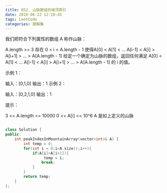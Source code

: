 ```yaml
---
title: 852. 山脉数组的峰顶索引
date: 2018-06-22 12:10:45
tags: LeetCode
categories: 题解集
---
```


我们把符合下列属性的数组 A 称作山脉：

A.length >= 3
存在 0 < i < A.length - 1 使得A[0] < A[1] < ... A[i-1] < A[i] > A[i+1] > ... > A[A.length - 1]
给定一个确定为山脉的数组，返回任何满足 A[0] < A[1] < ... A[i-1] < A[i] > A[i+1] > ... > A[A.length - 1] 的 i 的值。

 

示例 1：

输入：[0,1,0]
输出：1
示例 2：

输入：[0,2,1,0]
输出：1
 

提示：

3 <= A.length <= 10000
0 <= A[i] <= 10^6
A 是如上定义的山脉

```cpp

class Solution {
public:
    int peakIndexInMountainArray(vector<int>& A) {
        int temp = 0;
        for(int i = 0;i<A.size();i++){
            if(A[i]>A[i+1]){
                 temp = i;
                break;
            }
        }
        return temp;
    }
};
```